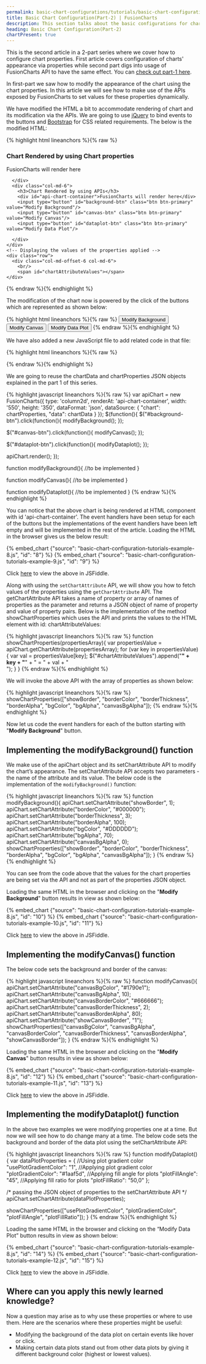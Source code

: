 ```yaml
---
permalink: basic-chart-configurations/tutorials/basic-chart-configuration-part-2.html
title: Basic Chart Configuration(Part-2) | FusionCharts
description: This section talks about the basic configurations for charts related to their canvas, background & border.
heading: Basic Chart Configuration(Part-2)
chartPresent: true
---
```


This is the second article in a 2-part series where we cover how to configure chart properties. First article covers configuration of charts' appearance via properties while second part digs into usage of FusionCharts API to have the same effect. You can <a href="{{ site.baseurl }}basic-chart-configurations/tutorials/basic-chart-configuration-part-1.html" target="_blank">check out part-1 here</a>.

In first-part we saw how to modify the appearance of the chart using the chart properties. In this article we will see how to make use of the APIs exposed by FusionCharts to set values for these properties dynamically.

We have modified the HTML a bit to accommodate rendering of chart and its modification via the APIs. We are going to use <a href="https://jquery.com/" target="_blank">jQuery</a> to bind events to the buttons and <a href="http://getbootstrap.com/" target="_blank">Bootstrap</a> for CSS related requirements. The below is the modified HTML:

{% highlight html lineanchors %}{% raw %}
<!DOCTYPE html>
<html>
<head>
  <title>FusionCharts Column 2D Sample</title>
  <!-- Latest compiled and minified CSS -->
  <link rel="stylesheet" href="https://maxcdn.bootstrapcdn.com/bootstrap/3.3.5/css/bootstrap.min.css">
</head>
<body>
  <div class="container">
    <div class="row">
      <div class="col-md-6">
        <h3>Chart Rendered by using Chart properties</h3>
        <!-- Column 2D chart showing variation of price of petrol in the last six months -->
        <div id="chart-container">FusionCharts will render here</div>
 
      </div>
      <div class="col-md-6">
        <h3>Chart Rendered by using APIs</h3>
        <div id="api-chart-container">FusionCharts will render here</div>
        <input type="button" id="background-btn" class="btn btn-primary" value="Modify Background"/>
        <input type="button" id="canvas-btn" class="btn btn-primary" value="Modify Canvas"/>
        <input type="button" id="dataplot-btn" class="btn btn-primary" value="Modify Data Plot"/>
 
      </div>
    </div>
    <!-- Displaying the values of the properties applied -->
    <div class="row">
      <div class="col-md-offset-6 col-md-6">
        <br/>
        <span id="chartAttributeValues"></span>
    </div>
 
  </div>
 
  <script src="js/jquery-2.1.4.js"></script>
  <script src="js/fusioncharts.js"></script>
  <script src="fusion-chart-column.js"></script>
  <script src="fusion-chart-column-api.js"></script>
</body>
</html>
{% endraw %}{% endhighlight %}


The modification of the chart now is powered by the click of the buttons which are represented as shown below:

{% highlight html lineanchors %}{% raw %}
<input type="button" id="background-btn" class="btn btn-primary" value="Modify Background"/>
<input type="button" id="canvas-btn" class="btn btn-primary" value="Modify Canvas"/>
<input type="button" id="dataplot-btn" class="btn btn-primary" value="Modify Data Plot"/>
{% endraw %}{% endhighlight %}


We have also added a new JavaScript file to add related code in that file:

{% highlight html lineanchors %}{% raw %}
<script src="fusion-chart-column-api.js"></script>
{% endraw %}{% endhighlight %}


We are going to reuse the chartData and chartProperties JSON objects explained in the part 1 of this series.

{% highlight javascript lineanchors %}{% raw %}
var apiChart = new FusionCharts({
  type: 'column2d',
  renderAt: 'api-chart-container',
  width: '550',
  height: '350',
  dataFormat: 'json',
  dataSource: {
    "chart": chartProperties,
    "data": chartData
  }
});
$(function(){
  $("#background-btn").click(function(){
    modifyBackground();
  });
 
  $("#canvas-btn").click(function(){
    modifyCanvas();
  });
 
  $("#dataplot-btn").click(function(){
    modifyDataplot();
  });
 
  apiChart.render();
});
 
function modifyBackground(){
  //to be implemented
}
 
function modifyCanvas(){
  //to be implemented
}
 
function modifyDataplot(){
  //to be implemented
}
{% endraw %}{% endhighlight %}


You can notice that the above chart is being rendered at HTML component with id 'api-chart-container'. The event handlers have been setup for each of the buttons but the implementations of the event handlers have been left empty and will be implemented in the rest of the article. Loading the HTML in the browser gives us the below result:

{% embed_chart {"source": "basic-chart-configuration-tutorials-example-8.js", "id": "8"} %}
{% embed_chart {"source": "basic-chart-configuration-tutorials-example-9.js", "id": "9"} %}

Click <a href="http://jsfiddle.net/2r4732wj/8/" target="_blank">here</a> to view the above in JSFiddle.

Along with using the `setChartAttribute` API, we will show you how to fetch values of the properties using the `getChartAttribute` API. The getChartAttribute API takes a name of property or array of names of properties as the parameter and returns a JSON object of name of property and value of property pairs. Below is the implementation of the method showChartProperties which uses the API and prints the values to the HTML element with id: chartAttributeValues:

{% highlight javascript lineanchors %}{% raw %}
function showChartProperties(propertiesArray){
  var propertiesValue = apiChart.getChartAttribute(propertiesArray);
  for (var key in propertiesValue){
    var val = propertiesValue[key];
    $("#chartAttributeValues").append("<b>" + key + "</b>" + " = " + val + "<br/>");
  }
}
{% endraw %}{% endhighlight %}


We will invoke the above API with the array of properties as shown below:

{% highlight javascript lineanchors %}{% raw %}
showChartProperties(["showBorder", "borderColor", "borderThickness", "borderAlpha", "bgColor", "bgAlpha", "canvasBgAlpha"]);
{% endraw %}{% endhighlight %}


Now let us code the event handlers for each of the button starting with "__Modify Background__" button.

## Implementing the modifyBackground() function

We make use of the apiChart object and its setChartAttribute API to modify the chart’s appearance. The setChartAttribute API accepts two parameters - the name of the attribute and its value. The below code is the implementation of the `modifyBackground()` function:

{% highlight javascript lineanchors %}{% raw %}
function modifyBackground(){
  apiChart.setChartAttribute("showBorder", 1);
  apiChart.setChartAttribute("borderColor", "#000000");
  apiChart.setChartAttribute("borderThickness", 3);
  apiChart.setChartAttribute("borderAlpha", 100);
  apiChart.setChartAttribute("bgColor", "#DDDDDD");
  apiChart.setChartAttribute("bgAlpha", 70);
  apiChart.setChartAttribute("canvasBgAlpha", 0);
  showChartProperties(["showBorder", "borderColor", "borderThickness", "borderAlpha", "bgColor", "bgAlpha", "canvasBgAlpha"]);
}
{% endraw %}{% endhighlight %}


You can see from the code above that the values for the chart properties are being set via the API and not as part of the properties JSON object.

Loading the same HTML in the browser and clicking on the "__Modify Background__" button results in view as shown below:

{% embed_chart {"source": "basic-chart-configuration-tutorials-example-8.js", "id": "10"} %}
{% embed_chart {"source": "basic-chart-configuration-tutorials-example-10.js", "id": "11"} %}

Click <a href="http://jsfiddle.net/2r4732wj/9/" target="_blank">here</a> to view the above in JSFiddle.


## Implementing the modifyCanvas() function

The below code sets the background and border of the canvas:

{% highlight javascript lineanchors %}{% raw %}
function modifyCanvas(){
  apiChart.setChartAttribute("canvasBgColor", "#1790e1");
  apiChart.setChartAttribute("canvasBgAlpha", 10);
  apiChart.setChartAttribute("canvasBorderColor", "#666666");
  apiChart.setChartAttribute("canvasBorderThickness", 2);
  apiChart.setChartAttribute("canvasBorderAlpha", 80);
  apiChart.setChartAttribute("showCanvasBorder", "1");
  showChartProperties(["canvasBgColor", "canvasBgAlpha", "canvasBorderColor", "canvasBorderThickness", "canvasBorderAlpha", "showCanvasBorder"]);
}
{% endraw %}{% endhighlight %}

Loading the same HTML in the browser and clicking on the "__Modify Canvas__" button results in view as shown below:

{% embed_chart {"source": "basic-chart-configuration-tutorials-example-8.js", "id": "12"} %}
{% embed_chart {"source": "basic-chart-configuration-tutorials-example-11.js", "id": "13"} %}

Click <a href="http://jsfiddle.net/2r4732wj/11/" target="_blank">here</a> to view the above in JSFiddle.

## Implementing the modifyDataplot() function

In the above two examples we were modifying properties one at a time. But now we will see how to do change many at a time. The below code sets the background and border of the data plot using the setChartAttribute API:

{% highlight javascript lineanchors %}{% raw %}
function modifyDataplot(){
  var dataPlotProperties = {
    //Using plot gradient color
    "usePlotGradientColor": "1",
    //Applying plot gradient color
    "plotGradientColor": "#1aaf5d",
    //Applying fill angle for plots
    "plotFillAngle": "45",
    //Applying fill ratio for plots
    "plotFillRatio": "50,0"
  };
 
  /*
  passing the JSON object of properties to
  the setChartAttribute API
  */
  apiChart.setChartAttribute(dataPlotProperties);
 
  showChartProperties(["usePlotGradientColor", "plotGradientColor", "plotFillAngle", "plotFillRatio"]);
}
{% endraw %}{% endhighlight %}


Loading the same HTML in the browser and clicking on the “Modify Data Plot” button results in view as shown below:

{% embed_chart {"source": "basic-chart-configuration-tutorials-example-8.js", "id": "14"} %}
{% embed_chart {"source": "basic-chart-configuration-tutorials-example-12.js", "id": "15"} %}


Click <a href="http://jsfiddle.net/2r4732wj/11/" target="_blank">here</a> to view the above in JSFiddle.

## Where can you apply this newly learned knowledge?

Now a question may arise as to why use these properties or where to use them. Here are the scenarios where these properties might be useful:

* Modifying the background of the data plot on certain events like hover or click.
* Making certain data plots stand out from other data plots by giving it different background color (highest or lowest values).